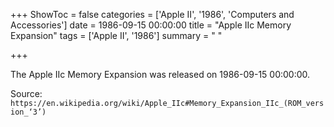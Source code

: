 +++
ShowToc = false
categories = ['Apple II', '1986', 'Computers and Accessories']
date = 1986-09-15 00:00:00
title = "Apple IIc Memory Expansion"
tags = ['Apple II', '1986']
summary = " "

+++

The Apple IIc Memory Expansion was released on 1986-09-15 00:00:00.

Source: `https://en.wikipedia.org/wiki/Apple_IIc#Memory_Expansion_IIc_(ROM_version_‘3’)`
